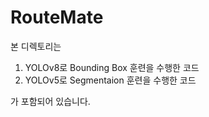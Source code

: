 # RouteMate

본 디렉토리는 
1. YOLOv8로 Bounding Box 훈련을 수행한 코드
2. YOLOv5로 Segmentaion 훈련을 수행한 코드

가 포함되어 있습니다.
